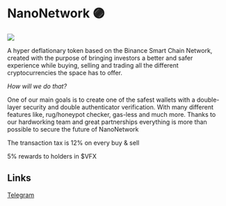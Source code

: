 # NanoNetwork  🟣
![](https://files.catbox.moe/brs2nu.jpg) 

A hyper deflationary token based on the Binance
Smart Chain Network, created with the purpose of bringing investors a better and safer experience while buying, selling and trading all the different cryptocurrencies the space has to offer. 

 _How will we do that?_

One of our main goals is to create one of the safest wallets with a double-layer security and double authenticator verification. With many different features like, rug/honeypot checker, gas-less and much more. Thanks to our hardworking team and great partnerships everything is more than possible to secure the future of NanoNetwork

The transaction tax is 12% on every buy & sell

5% rewards to holders in $VFX

## Links
[Telegram](https://t.me/NanoNetworkBsc)